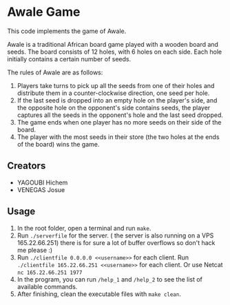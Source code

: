 # Awale Game
This code implements the game of Awale.

Awale is a traditional African board game played with a wooden board and seeds. The board consists of 12 holes, with 6 holes on each side. Each hole initially contains a certain number of seeds.

The rules of Awale are as follows:
1. Players take turns to pick up all the seeds from one of their holes and distribute them in a counter-clockwise direction, one seed per hole.
2. If the last seed is dropped into an empty hole on the player's side, and the opposite hole on the opponent's side contains seeds, the player captures all the seeds in the opponent's hole and the last seed dropped.
3. The game ends when one player has no more seeds on their side of the board.
4. The player with the most seeds in their store (the two holes at the ends of the board) wins the game.


## Creators
- YAGOUBI Hichem
- VENEGAS Josue


## Usage
1. In the root folder, open a terminal and run `make`.
2. Run `./serverfile` for the server. ( the server is also running on a VPS 165.22.66.251) there is for sure a lot of buffer overflows so don't hack me please :)
3. Run `./clientfile 0.0.0.0 <<username>>` for each client.
   Run `./clientfile 165.22.66.251 <<username>>` for each client.
   Or use Netcat `nc 165.22.66.251 1977`
4. In the program, you can run `/help_1` and `/help_2` to see the list of available commands.
5. After finishing, clean the executable files with `make clean`.
